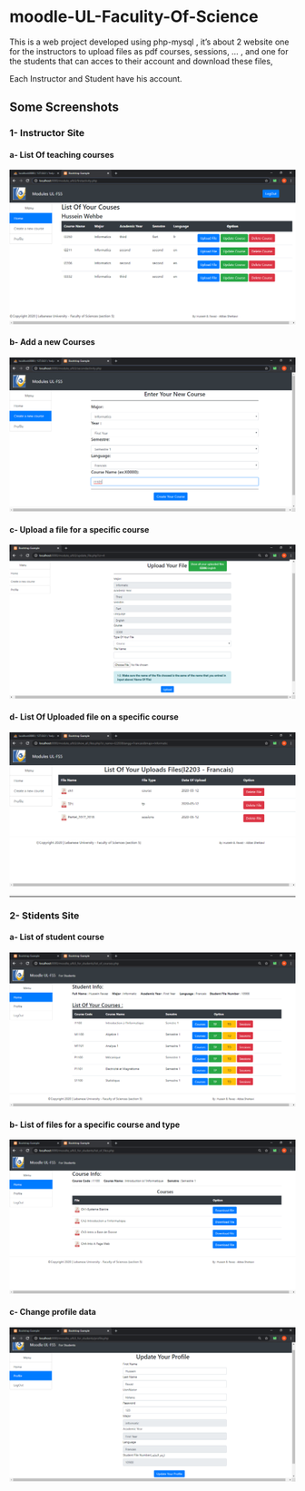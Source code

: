 # moodle-UL-Faculity-Of-Science
This is a web project developed using php-mysql , it’s about 2 website one for the instructors to upload files as pdf courses, sessions, … , and one for the students that can acces to their account and download these files,

 Each Instructor and Student have his account.
  
 ## Some Screenshots
  
   ### 1- Instructor Site 
   
   #### a- List Of teaching courses 
   ![listofcourses](https://raw.githubusercontent.com/hbfawaz112/moodle-UL-Faculity-Of-Science/main/ScreenShots/ss%20instructors/list%20of%20courses.png)

   #### b- Add a new Courses 
   ![Create course](https://raw.githubusercontent.com/hbfawaz112/moodle-UL-Faculity-Of-Science/main/ScreenShots/ss%20instructors/add%20new%20course.png)
   
   #### c- Upload a file for a specific course 
   ![upload file](https://raw.githubusercontent.com/hbfawaz112/moodle-UL-Faculity-Of-Science/main/ScreenShots/ss%20instructors/upload%20file.png)
   
   #### d- List Of Uploaded file on a specific course
   ![List O fUploaded File](https://raw.githubusercontent.com/hbfawaz112/moodle-UL-Faculity-Of-Science/main/ScreenShots/ss%20instructors/list%20of%20uploaded%20diles.png)
  
  ***
  
  ### 2- Stidents Site 
  
   #### a- List of student course
   ![List of courses](https://raw.githubusercontent.com/hbfawaz112/moodle-UL-Faculity-Of-Science/main/ScreenShots/ss%20students/list%20of%20courses.png)
   
   #### b- List of files for a specific course and type 
   ![files](https://raw.githubusercontent.com/hbfawaz112/moodle-UL-Faculity-Of-Science/main/ScreenShots/ss%20students/list%20of%20files.png)
   
   #### c- Change profile data
   ![update profile](https://raw.githubusercontent.com/hbfawaz112/moodle-UL-Faculity-Of-Science/main/ScreenShots/ss%20students/update%20profile.png)
   

